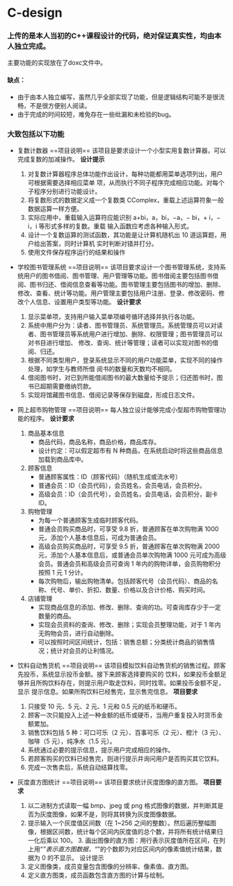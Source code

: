 # C-design

### 上传的是本人当初的C++课程设计的代码，绝对保证真实性，均由本人独立完成。
主要功能的实现放在了doxc文件中。

#### 缺点：
* 由于由本人独立编写，虽然几乎全部实现了功能，但是逻辑结构可能不是很流畅，不是很方便别人阅读。
* 由于完成的时间较短，难免存在一些纰漏和未检验的bug。

### 大致包括以下功能
* 复数计数器
  ==项目说明== 
    该项目是要求设计一个小型实用复数计算器，可以完成复数的加减操作。
  **设计提示** 
  1. 对复数计算器程序总体功能作出设计，每种功能都用菜单选项列出，用户可根据需要选择相应菜单 项，从而执行不同子程序完成相应功能。对每个子程序分别进行功能设计。 
  2. 将复数形式的数据定义成一个复数类 CComplex，重载上述运算符象一般数据运算一样方便。 
  3. 实际应用中，重载输入运算符应能识别 a+bi，a，bi，−a，− bi，+ i，− i，i 等形式多样的复数。重载 输入函数应考虑各种输入形式。 
  4. 设计一个复数运算的测试函数，其功能是让计算机随机出 10 道运算题，用户给出答案，同时计算机 实时判断对错并打分。 
  5. 使用文件保存程序运行的结果和操作

* 学校图书管理系统
  ==项目说明==
    该项目要求设计一个图书管理系统，支持系统用户的图书借阅、图书管理、用户管理等功能。图书借阅主要包括图书借阅、图书归还、借阅信息查看等功能。图书管理主要包括图书的增加、删除、修改、查看、统计等功能。用户管理主要包括用户注册、登录、修改密码、修改个人信息、设置用户类型等功能。
  **设计要求**
  1. 显示菜单项，支持用户输入菜单项编号循环选择并执行各功能。
  2. 系统中用户分为：读者、图书管理员、系统管理员。系统管理员可以对读者、图书管理员等系统用户进行增加、删除、权限管理；图书管理员可以对书目进行增加、  修改、查询、统计等管理；读者可以实现对图书的借阅、归还。
  3. 根据不同类型用户，登录系统显示不同的用户功能菜单，实现不同的操作处理，如学生与教师所借
 阅书的数量和天数均不相同。
  4. 借阅图书时，对已到所能借阅图书的最大数量给予提示；归还图书时，图书已超期需要缴纳罚款。
  5. 实现将馆藏图书信息、借阅记录等保存到磁盘，形成日志文件。
* 网上超市购物管理
  ==项目说明==
    每人独立设计能够完成小型超市购物管理功能的程序。
  **设计要求**
  1. 商品基本信息
      * 商品代码，商品名称，商品价格，商品库存。
      * 设计约定：可以假定超市有 N 种商品，在系统启动时将这些商品信息加载到商品库中。
  2. 顾客信息
      * 普通顾客属性：ID（顾客代码）（随机生成或流水号）
      * 普通会员：ID（会员代码），会员姓名，会员电话，会员积分。
      * 高级会员：ID（会员代号），会员姓名，会员电话，会员积分，副卡 ID。 
  3. 购物管理
      * 为每一个普通顾客生成临时顾客代码。
      * 普通会员购买商品时，可享受 9.8 折，普通顾客在单次购物满 1000 元，添加个人基本信息后，可成为普通会员。
      * 高级会员购买商品时，可享受 9.5 折，普通顾客在单次购物满 2000 元，添加个人基本信息后，或普通会员单次购物满 1000 元可成为高级会员。普通会员和高级会员可查询 1 年内的购物详单，会员购物积分按照 1 元 1 分计。
      * 每次购物后，输出购物清单。包括顾客代号（会员代码）、商品的名称、代号、单价、折扣、数量、价格以及合计价格、购买时间。
  4. 店铺管理
      * 实现商品信息的添加、修改、删除、查询的功。可查询库存少于一定数量的商品。
      * 实现会员资料的查询、修改、删除；实现会员整理功能，对于 1 年内无购物会员，进行自动删除。
      * 可以按照时间区间统计，包括：销售总额；分类统计商品的销售情况；统计对会员的让利情况。

* 饮料自动售货机
  ==项目说明==
    该项目模拟饮料自动售货机的销售过程。顾客先投币，系统显示投币金额。接下来顾客选择要购买的 饮料，如果投币金额足够并且所购饮料存在，则提示用户取走饮料，同时找零。如果投币金额不足，显示 提示信息。如果所购饮料已经售完，显示售完信息。
   **项目要求**
   1. 只接受 10 元、5 元、2 元、1 元和 0.5 元的纸币和硬币。 
   2. 顾客一次只能投入上述一种金额的纸币或硬币，当用户重复投入时货币金额累加。 
   3. 销售饮料包括 5 种：可口可乐（2 元）、百事可乐（2 元）、橙汁（3 元）、咖啡（5 元），纯净水（1.5 元）。 
   4. 系统通过必要的提示信息，提示用户完成相应的操作。 
   5. 若顾客购买的饮料已经售完，则进行提示并询问用户是否购买其它饮料。 
   6. 完成一次售卖后，系统自动结算找零。
   
* 灰度直方图统计
  ==项目说明==
    该项目要求统计灰度图像的直方图。
  **项目要求**
  1. 以二进制方式读取一幅 bmp、jpeg 或 png 格式图像的数据，并判断其是否为灰度图像，如果不是，则将其转换为灰度图像数据。
  2. 提示输入一个灰度值区间数（在 1~256 之间的整数）。然后遍历整幅图像，根据区间数，统计每个区间内灰度值的总个数，并将所有统计结果归一化后乘以 100。   3. 画出图像的直方图：用行表示灰度值所在区间，在列上用“*”表示直方图数据，“*”的个数即为对应区间内的像素值统计结果，数据为 0 的不显示。
设计提示
  1. 定义图像类，成员变量包含图像的分辨率、像素值、直方图。
  2. 定义直方图类，成员函数包含直方图的计算与绘制。
